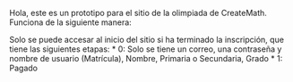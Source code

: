 Hola, este es un prototipo para el sitio de la olimpiada de 
CreateMath. Funciona de la siguiente manera:

Solo se puede accesar al inicio del sitio si ha terminado 
la inscripción, que tiene las siguientes etapas:
    * 0: Solo se tiene un correo, una contraseña y nombre de usuario (Matrícula), Nombre, Primaria o Secundaria, Grado
    * 1: Pagado
